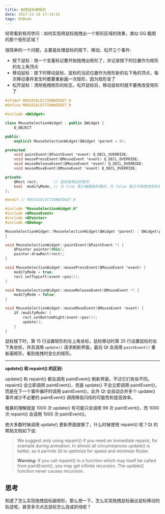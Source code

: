 ```yaml
---
title: 拖拽鼠标画矩形
date: 2017-11-19 17:14:51
tags: QtBook
---
```


经常看到有同学问：如何实现用鼠标拖拽出一个矩形区域的效果，类似 QQ 截图的那个矩形区域？

很简单的一个问题，主要是处理鼠标的按下、移动、松开三个事件:

* 按下鼠标：用一个变量标记要开始拖拽出矩形了，并记录按下的位置作为矩形的左上角顶点
* 移动鼠标：按下时移动鼠标，鼠标的当前位置作为矩形新的右下角的顶点，每次移动事件发生时都要重新画一次矩形，因为矩形变了
* 松开鼠标：清除拖拽矩形的标志，松开鼠标后，移动鼠标时就不要再改变矩形了<!--more-->

```cpp
#ifndef MOUSESELECTIONWIDGET_H
#define MOUSESELECTIONWIDGET_H

#include <QWidget>

class MouseSelectionWidget : public QWidget {
    Q_OBJECT

public:
    explicit MouseSelectionWidget(QWidget *parent = 0);

protected:
    void paintEvent(QPaintEvent *event) Q_DECL_OVERRIDE;
    void mousePressEvent(QMouseEvent *event) Q_DECL_OVERRIDE;
    void mouseReleaseEvent(QMouseEvent *event) Q_DECL_OVERRIDE;
    void mouseMoveEvent(QMouseEvent *event) Q_DECL_OVERRIDE;

private:
    QRect rect;       // 鼠标拖拽出的矩形
    bool  modifyMode; // 为 true 表示编辑矩形模式，为 false 表示不再修改矩形模式
};

#endif // MOUSESELECTIONWIDGET_H
```

```cpp
#include "MouseSelectionWidget.h"
#include <QMouseEvent>
#include <QPainter>
#include <QDebug>

MouseSelectionWidget::MouseSelectionWidget(QWidget *parent) : QWidget(parent), modifyMode(false) {
}

void MouseSelectionWidget::paintEvent(QPaintEvent *) {
    QPainter painter(this);
    painter.drawRect(rect);
}

void MouseSelectionWidget::mousePressEvent(QMouseEvent *event) {
    modifyMode = true;
    rect.setTopLeft(event->pos());
}

void MouseSelectionWidget::mouseReleaseEvent(QMouseEvent *) {
    modifyMode = false;
}

void MouseSelectionWidget::mouseMoveEvent(QMouseEvent *event) {
    if (modifyMode) {
        rect.setBottomRight(event->pos());
        update();
    }
}
```

鼠标按下时，第 15 行设置矩形的左上角坐标，鼠标移动时第 25 行设置鼠标的右下角坐标，并且调用 `update()` 请求刷新界面，最后 Qt 会调用 `paintEvent()` 重新画矩形，看到拖拽时变化的矩形。

---

**update() 和 repaint() 的区别:**

update() 和 repaint() 都会调用 paintEvent() 刷新界面，不过它们有些不同。repaint() 会立即调用 paintEvent()，但是 update() 不会立即调用 paintEvent()，而是在下一个事件循环时调用 paintEvent()，此外 Qt 会自动合并多个 update() 事件减少不必要的 paintEvent() 调用降低闪烁的可能性和提高效率。

粗暴的理解就是 1000 次 update() 有可能只会调用 99 次 paintEvent()，而 1000 次 repaint() 会调用 1000 次 paintEvent()。

绝大多数时候调用 update() 更新界面就够了，什么时候使用 repaint() 呢？Qt 的帮助文档如下说:

> We suggest only using repaint() if you need an immediate repaint, for example during animation. In almost all circumstances update() is better, as it permits Qt to optimize for speed and minimize flicker.
>
> **Warning:** If you call repaint() in a function which may itself be called from paintEvent(), you may get infinite recursion. The update() function never causes recursion.

## 思考

知道了怎么实现拖拽鼠标画矩形，那么想一下，怎么实现拖拽鼠标画出鼠标移动的轨迹呢，甚至多次点击鼠标怎么连成折线呢？